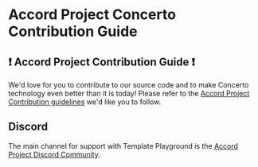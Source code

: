 # Accord Project Concerto Contribution Guide

## ❗ Accord Project Contribution Guide ❗

We'd love for you to contribute to our source code and to make Concerto technology even better than it is today! Please refer to the [Accord Project Contribution guidelines][apcontribute] we'd like you to follow.

## Discord

The main channel for support with Template Playground is the [Accord Project Discord Community][apdiscord].

[apcontribute]: https://github.com/accordproject/techdocs/blob/master/CONTRIBUTING.md
[apdiscord]: https://discord.com/invite/Zm99SKhhtA
